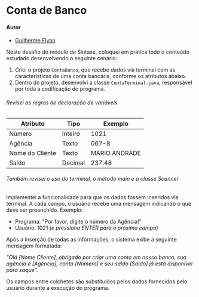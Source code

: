 
# Conta de Banco

#### Autor  
- [Guilherme Flyan](https://github.com/GFlyan)

Neste desafio do módulo de Sintaxe, coloquei em prática todo o conteúdo estudado desenvolvendo o seguinte cenário:

1. Criei o projeto `ContaBanco`, que recebe dados via terminal com as características de uma conta bancária, conforme os atributos abaixo.
2. Dentro do projeto, desenvolvi a classe `ContaTerminal.java`, responsável por toda a codificação do programa.

###### Revisei as regras de declaração de variáveis

| Atributo      | Tipo     | Exemplo   
|---------------|----------|---------
| Número        | Inteiro  | 1021 
| Agência       | Texto    | 067-8
| Nome do Cliente | Texto    | MARIO ANDRADE
| Saldo         | Decimal  | 237.48

###### Também revisei o uso do terminal, o método main e a classe Scanner

Implementei a funcionalidade para que os dados fossem inseridos via terminal. A cada campo, o usuário recebe uma mensagem indicando o que deve ser preenchido. Exemplo:

* Programa: "Por favor, digite o número da Agência!"
* Usuário: 1021 *(e pressiona ENTER para o próximo campo)*

Após a inserção de todas as informações, o sistema exibe a seguinte mensagem formatada:

*"Olá [Nome Cliente], obrigado por criar uma conta em nosso banco, sua agência é [Agência], conta [Número] e seu saldo [Saldo] já está disponível para saque".*

Os campos entre colchetes são substituídos pelos dados fornecidos pelo usuário durante a execução do programa.
